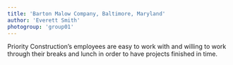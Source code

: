 ```yaml
---
title: 'Barton Malow Company, Baltimore, Maryland'
author: 'Everett Smith'
photogroup: 'group01'
---
```


Priority Construction’s employees are easy to work with and willing to work through their breaks and lunch in order to have projects finished in time.
